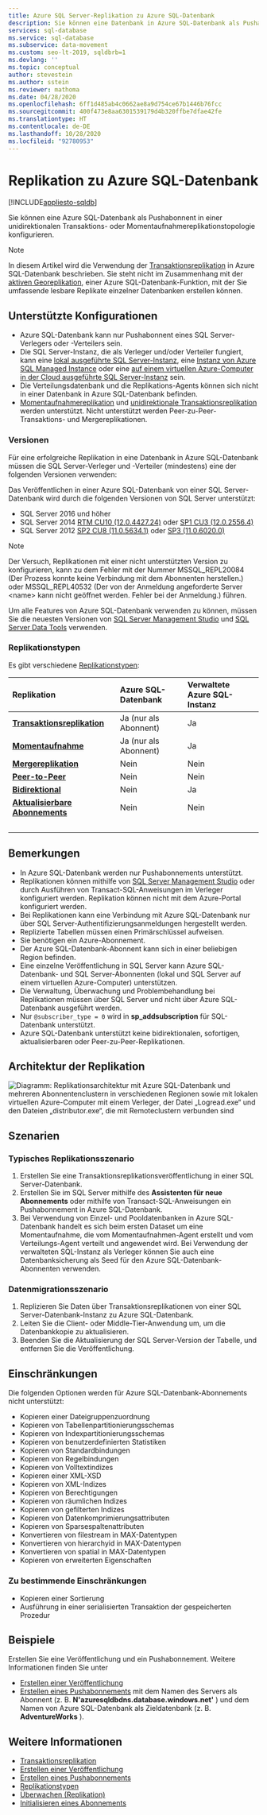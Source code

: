 ```yaml
---
title: Azure SQL Server-Replikation zu Azure SQL-Datenbank
description: Sie können eine Datenbank in Azure SQL-Datenbank als Pushabonnenten in einer unidirektionalen Transaktionsreplikationstopologie oder Momentaufnahme-Replikationstopologie konfigurieren.
services: sql-database
ms.service: sql-database
ms.subservice: data-movement
ms.custom: seo-lt-2019, sqldbrb=1
ms.devlang: ''
ms.topic: conceptual
author: stevestein
ms.author: sstein
ms.reviewer: mathoma
ms.date: 04/28/2020
ms.openlocfilehash: 6ff1d485ab4c0662ae8a9d754ce67b1446b76fcc
ms.sourcegitcommit: 400f473e8aa6301539179d4b320ffbe7dfae42fe
ms.translationtype: HT
ms.contentlocale: de-DE
ms.lasthandoff: 10/28/2020
ms.locfileid: "92780953"
---
```

# <a name="replication-to-azure-sql-database"></a>Replikation zu Azure SQL-Datenbank
[!INCLUDE[appliesto-sqldb](../includes/appliesto-sqldb.md)]

Sie können eine Azure SQL-Datenbank als Pushabonnent in einer unidirektionalen Transaktions- oder Momentaufnahmereplikationstopologie konfigurieren.

> [!NOTE]
> In diesem Artikel wird die Verwendung der [Transaktionsreplikation](/sql/relational-databases/replication/transactional/transactional-replication) in Azure SQL-Datenbank beschrieben. Sie steht nicht im Zusammenhang mit der [aktiven Georeplikation](./active-geo-replication-overview.md), einer Azure SQL-Datenbank-Funktion, mit der Sie umfassende lesbare Replikate einzelner Datenbanken erstellen können.

## <a name="supported-configurations"></a>Unterstützte Konfigurationen
  
- Azure SQL-Datenbank kann nur Pushabonnent eines SQL Server-Verlegers oder -Verteilers sein.  
- Die SQL Server-Instanz, die als Verleger und/oder Verteiler fungiert, kann eine [lokal ausgeführte SQL Server-Instanz](https://www.microsoft.com/sql-server/sql-server-downloads), eine [Instanz von Azure SQL Managed Instance](../managed-instance/instance-create-quickstart.md) oder eine [auf einem virtuellen Azure-Computer in der Cloud ausgeführte SQL Server-Instanz](../virtual-machines/windows/sql-vm-create-portal-quickstart.md) sein. 
- Die Verteilungsdatenbank und die Replikations-Agents können sich nicht in einer Datenbank in Azure SQL-Datenbank befinden.  
- [Momentaufnahmereplikation](/sql/relational-databases/replication/snapshot-replication) und [unidirektionale Transaktionsreplikation](/sql/relational-databases/replication/transactional/transactional-replication) werden unterstützt. Nicht unterstützt werden Peer-zu-Peer-Transaktions- und Mergereplikationen.

### <a name="versions"></a>Versionen  

Für eine erfolgreiche Replikation in eine Datenbank in Azure SQL-Datenbank müssen die SQL Server-Verleger und -Verteiler (mindestens) eine der folgenden Versionen verwenden:

Das Veröffentlichen in einer Azure SQL-Datenbank von einer SQL Server-Datenbank wird durch die folgenden Versionen von SQL Server unterstützt:

- SQL Server 2016 und höher
- SQL Server 2014 [RTM CU10 (12.0.4427.24)](https://support.microsoft.com/help/3094220/cumulative-update-10-for-sql-server-2014) oder [SP1 CU3 (12.0.2556.4)](https://support.microsoft.com/help/3094221/cumulative-update-3-for-sql-server-2014-service-pack-1)
- SQL Server 2012 [SP2 CU8 (11.0.5634.1)](https://support.microsoft.com/help/3082561/cumulative-update-8-for-sql-server-2012-sp2) oder [SP3 (11.0.6020.0)](https://www.microsoft.com/download/details.aspx?id=49996)

> [!NOTE]
> Der Versuch, Replikationen mit einer nicht unterstützten Version zu konfigurieren, kann zu dem Fehler mit der Nummer MSSQL_REPL20084 (Der Prozess konnte keine Verbindung mit dem Abonnenten herstellen.) oder MSSQL_REPL40532 (Der von der Anmeldung angeforderte Server \<name> kann nicht geöffnet werden. Fehler bei der Anmeldung.) führen.  

Um alle Features von Azure SQL-Datenbank verwenden zu können, müssen Sie die neuesten Versionen von [SQL Server Management Studio](/sql/ssms/download-sql-server-management-studio-ssms) und [SQL Server Data Tools](/sql/ssdt/download-sql-server-data-tools-ssdt) verwenden.  

### <a name="types-of-replication"></a>Replikationstypen

Es gibt verschiedene [Replikationstypen](/sql/relational-databases/replication/types-of-replication):

| Replikation | Azure SQL-Datenbank | Verwaltete Azure SQL-Instanz |
| :----| :------------- | :--------------- |
| [**Transaktionsreplikation**](/sql/relational-databases/replication/transactional/transactional-replication) | Ja (nur als Abonnent) | Ja | 
| [**Momentaufnahme**](/sql/relational-databases/replication/snapshot-replication) | Ja (nur als Abonnent) | Ja|
| [**Mergereplikation**](/sql/relational-databases/replication/merge/merge-replication) | Nein | Nein|
| [**Peer-to-Peer**](/sql/relational-databases/replication/transactional/peer-to-peer-transactional-replication) | Nein | Nein|
| [**Bidirektional**](/sql/relational-databases/replication/transactional/bidirectional-transactional-replication) | Nein | Ja|
| [**Aktualisierbare Abonnements**](/sql/relational-databases/replication/transactional/updatable-subscriptions-for-transactional-replication) | Nein | Nein|
| &nbsp; | &nbsp; | &nbsp; |

  
## <a name="remarks"></a>Bemerkungen

- In Azure SQL-Datenbank werden nur Pushabonnements unterstützt.  
- Replikationen können mithilfe von [SQL Server Management Studio](/sql/ssms/download-sql-server-management-studio-ssms) oder durch Ausführen von Transact-SQL-Anweisungen im Verleger konfiguriert werden. Replikation können nicht mit dem Azure-Portal konfiguriert werden.  
- Bei Replikationen kann eine Verbindung mit Azure SQL-Datenbank nur über SQL Server-Authentifizierungsanmeldungen hergestellt werden.
- Replizierte Tabellen müssen einen Primärschlüssel aufweisen.  
- Sie benötigen ein Azure-Abonnement.  
- Der Azure SQL-Datenbank-Abonnent kann sich in einer beliebigen Region befinden.  
- Eine einzelne Veröffentlichung in SQL Server kann Azure SQL-Datenbank- und SQL Server-Abonnenten (lokal und SQL Server auf einem virtuellen Azure-Computer) unterstützen.  
- Die Verwaltung, Überwachung und Problembehandlung bei Replikationen müssen über SQL Server und nicht über Azure SQL-Datenbank ausgeführt werden.  
- Nur `@subscriber_type = 0` wird in **sp_addsubscription** für SQL-Datenbank unterstützt.  
- Azure SQL-Datenbank unterstützt keine bidirektionalen, sofortigen, aktualisierbaren oder Peer-zu-Peer-Replikationen.

## <a name="replication-architecture"></a>Architektur der Replikation  

![Diagramm: Replikationsarchitektur mit Azure SQL-Datenbank und mehreren Abonnentenclustern in verschiedenen Regionen sowie mit lokalen virtuellen Azure-Computer mit einem Verleger, der Datei „Logread.exe“ und den Dateien „distributor.exe“, die mit Remoteclustern verbunden sind](./media/replication-to-sql-database/replication-to-sql-database.png)  

## <a name="scenarios"></a>Szenarien  

### <a name="typical-replication-scenario"></a>Typisches Replikationsszenario  

1. Erstellen Sie eine Transaktionsreplikationsveröffentlichung in einer SQL Server-Datenbank.  
2. Erstellen Sie im SQL Server mithilfe des **Assistenten für neue Abonnements** oder mithilfe von Transact-SQL-Anweisungen ein Pushabonnement in Azure SQL-Datenbank.  
3. Bei Verwendung von Einzel- und Pooldatenbanken in Azure SQL-Datenbank handelt es sich beim ersten Dataset um eine Momentaufnahme, die vom Momentaufnahmen-Agent erstellt und vom Verteilungs-Agent verteilt und angewendet wird. Bei Verwendung der verwalteten SQL-Instanz als Verleger können Sie auch eine Datenbanksicherung als Seed für den Azure SQL-Datenbank-Abonnenten verwenden.

### <a name="data-migration-scenario"></a>Datenmigrationsszenario  

1. Replizieren Sie Daten über Transaktionsreplikationen von einer SQL Server-Datenbank-Instanz zu Azure SQL-Datenbank.  
2. Leiten Sie die Client- oder Middle-Tier-Anwendung um, um die Datenbankkopie zu aktualisieren.  
3. Beenden Sie die Aktualisierung der SQL Server-Version der Tabelle, und entfernen Sie die Veröffentlichung.  

## <a name="limitations"></a>Einschränkungen

Die folgenden Optionen werden für Azure SQL-Datenbank-Abonnements nicht unterstützt:

- Kopieren einer Dateigruppenzuordnung  
- Kopieren von Tabellenpartitionierungsschemas  
- Kopieren von Indexpartitionierungsschemas  
- Kopieren von benutzerdefinierten Statistiken  
- Kopieren von Standardbindungen  
- Kopieren von Regelbindungen  
- Kopieren von Volltextindizes  
- Kopieren einer XML-XSD  
- Kopieren von XML-Indizes  
- Kopieren von Berechtigungen  
- Kopieren von räumlichen Indizes  
- Kopieren von gefilterten Indizes  
- Kopieren von Datenkomprimierungsattributen  
- Kopieren von Sparsespaltenattributen  
- Konvertieren von filestream in MAX-Datentypen  
- Konvertieren von hierarchyid in MAX-Datentypen  
- Konvertieren von spatial in MAX-Datentypen  
- Kopieren von erweiterten Eigenschaften  

### <a name="limitations-to-be-determined"></a>Zu bestimmende Einschränkungen

- Kopieren einer Sortierung  
- Ausführung in einer serialisierten Transaktion der gespeicherten Prozedur  

## <a name="examples"></a>Beispiele

Erstellen Sie eine Veröffentlichung und ein Pushabonnement. Weitere Informationen finden Sie unter
  
- [Erstellen einer Veröffentlichung](/sql/relational-databases/replication/publish/create-a-publication)
- [Erstellen eines Pushabonnements](/sql/relational-databases/replication/create-a-push-subscription/) mit dem Namen des Servers als Abonnent (z. B. **N'azuresqldbdns.database.windows.net'** ) und dem Namen von Azure SQL-Datenbank als Zieldatenbank (z. B. **AdventureWorks** ).  

## <a name="see-also"></a>Weitere Informationen  

- [Transaktionsreplikation](../managed-instance/replication-transactional-overview.md)
- [Erstellen einer Veröffentlichung](/sql/relational-databases/replication/publish/create-a-publication)
- [Erstellen eines Pushabonnements](/sql/relational-databases/replication/create-a-push-subscription/)
- [Replikationstypen](/sql/relational-databases/replication/types-of-replication)
- [Überwachen (Replikation)](/sql/relational-databases/replication/monitor/monitoring-replication)
- [Initialisieren eines Abonnements](/sql/relational-databases/replication/initialize-a-subscription)